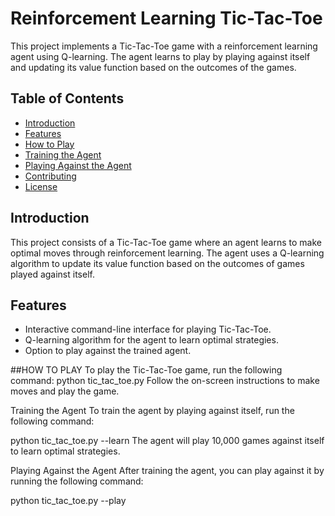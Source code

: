 # Reinforcement Learning Tic-Tac-Toe

This project implements a Tic-Tac-Toe game with a reinforcement learning agent using Q-learning. The agent learns to play by playing against itself and updating its value function based on the outcomes of the games.

## Table of Contents
- [Introduction](#introduction)
- [Features](#features)
- [How to Play](#how-to-play)
- [Training the Agent](#training-the-agent)
- [Playing Against the Agent](#playing-against-the-agent)
- [Contributing](#contributing)
- [License](#license)

## Introduction

This project consists of a Tic-Tac-Toe game where an agent learns to make optimal moves through reinforcement learning. The agent uses a Q-learning algorithm to update its value function based on the outcomes of games played against itself.

## Features
- Interactive command-line interface for playing Tic-Tac-Toe.
- Q-learning algorithm for the agent to learn optimal strategies.
- Option to play against the trained agent.

##HOW TO PLAY 
To play the Tic-Tac-Toe game, run the following command:
python tic_tac_toe.py
Follow the on-screen instructions to make moves and play the game.

Training the Agent
To train the agent by playing against itself, run the following command:

python tic_tac_toe.py --learn
The agent will play 10,000 games against itself to learn optimal strategies.

Playing Against the Agent
After training the agent, you can play against it by running the following command:

python tic_tac_toe.py --play
